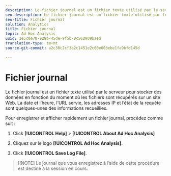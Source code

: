 ```yaml
---
description: Le fichier journal est un fichier texte utilisé par le serveur pour stocker des données en fonction du moment où les fichiers sont récupérés sur un site Web. La date et l’heure, l’URL servie, les adresses IP et l’état de la requête sont quelques-unes des informations recueillies.
seo-description: Le fichier journal est un fichier texte utilisé par le serveur pour stocker des données en fonction du moment où les fichiers sont récupérés sur un site Web. La date et l’heure, l’URL servie, les adresses IP et l’état de la requête sont quelques-unes des informations recueillies.
seo-title: Fichier journal
solution: Analytics
title: Fichier journal
topic: Ad Hoc Analysis
uuid: 1e5c0e70-928b-45de-9f5b-0c562909baed
translation-type: tm+mt
source-git-commit: a2c38c2cf3a2c1451e2c60e003ebe1fa9bfd145d

---
```



# Fichier journal

Le fichier journal est un fichier texte utilisé par le serveur pour stocker des données en fonction du moment où les fichiers sont récupérés sur un site Web. La date et l’heure, l’URL servie, les adresses IP et l’état de la requête sont quelques-unes des informations recueillies.

Pour enregistrer et afficher rapidement un fichier journal, procédez comme suit :

1. Click **[!UICONTROL Help]** &gt; **[!UICONTROL About Ad Hoc Analysis]**

1. Cliquez sur le logo **[!UICONTROL Ad Hoc Analysis].**
1. Click **[!UICONTROL Save Log File]**.

> [!NOTE] Le journal que vous enregistrez à l’aide de cette procédure est destiné à la session en cours.

